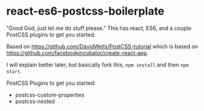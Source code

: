 # react-es6-postcss-boilerplate
"Good God, just let me do stuff please."  This has react, ES6, and a couple PostCSS plugins to get you started.

Based on https://github.com/DavidWells/PostCSS-tutorial which is based on https://github.com/facebookincubator/create-react-app.


I will explain better later, but basically fork this, `npm install` and then `npm start`.

PostCSS Plugins to get you started:
- postcss-custom-properties
- postcss-nested

